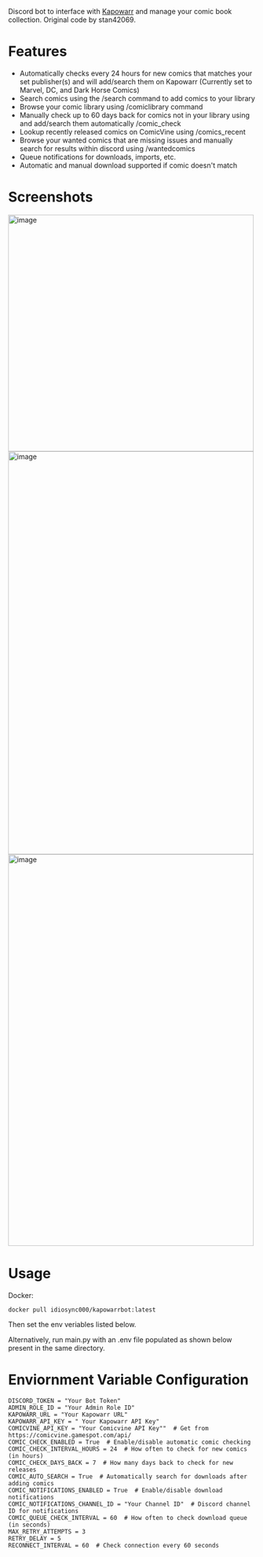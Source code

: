 Discord bot to interface with [Kapowarr](https://github.com/Casvt/Kapowarr) and manage your comic book collection. Original code by stan42069.

# Features
- Automatically checks every 24 hours for new comics that matches your set publisher(s) and will add/search them on Kapowarr (Currently set to Marvel, DC, and Dark Horse Comics)
- Search comics using the /search command to add comics to your library
- Browse your comic library using /comiclibrary command
- Manually check up to 60 days back for comics not in your library using and add/search them automatically /comic_check
- Lookup recently released comics on ComicVine using /comics_recent
- Browse your wanted comics that are missing issues and manually search for results within discord using /wantedcomics
- Queue notifications for downloads, imports, etc.
- Automatic and manual download supported if comic doesn't match

# Screenshots

<img width="500" height="481" alt="image" src="https://github.com/user-attachments/assets/65f53747-8ba4-4332-933e-479b86dec879" />

<img width="500" height="819" alt="image" src="https://github.com/user-attachments/assets/0bc6e0be-cd89-4407-adb8-3c3c985b3d40" />

<img width="500" height="796" alt="image" src="https://github.com/user-attachments/assets/60178b0f-e638-47cd-9185-2f31359ae807" />

# Usage
Docker:
```
docker pull idiosync000/kapowarrbot:latest
```
Then set the env veriables listed below.

Alternatively, run main.py with an .env file populated as shown below present in the same directory. 

# Enviornment Variable Configuration
```
DISCORD_TOKEN = "Your Bot Token"
ADMIN_ROLE_ID = "Your Admin Role ID"
KAPOWARR_URL = "Your Kapowarr URL"
KAPOWARR_API_KEY = " Your Kapowarr API Key"
COMICVINE_API_KEY = "Your Comicvine API Key""  # Get from https://comicvine.gamespot.com/api/
COMIC_CHECK_ENABLED = True  # Enable/disable automatic comic checking
COMIC_CHECK_INTERVAL_HOURS = 24  # How often to check for new comics (in hours)
COMIC_CHECK_DAYS_BACK = 7  # How many days back to check for new releases
COMIC_AUTO_SEARCH = True  # Automatically search for downloads after adding comics
COMIC_NOTIFICATIONS_ENABLED = True  # Enable/disable download notifications
COMIC_NOTIFICATIONS_CHANNEL_ID = "Your Channel ID"  # Discord channel ID for notifications
COMIC_QUEUE_CHECK_INTERVAL = 60  # How often to check download queue (in seconds)
MAX_RETRY_ATTEMPTS = 3
RETRY_DELAY = 5
RECONNECT_INTERVAL = 60  # Check connection every 60 seconds
```

